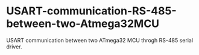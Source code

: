 # USART-communication-RS-485-between-two-Atmega32MCU
USART communication between two  ATmega32 MCU throgh RS-485 serial driver.
